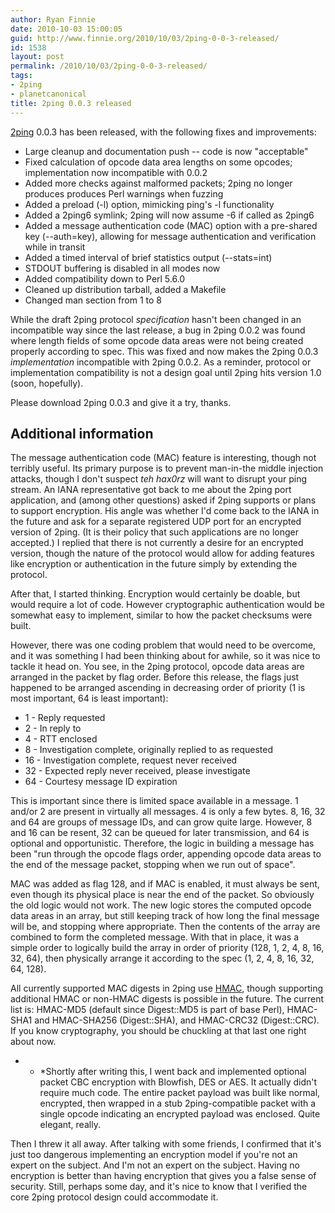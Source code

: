 ```yaml
---
author: Ryan Finnie
date: 2010-10-03 15:00:05
guid: http://www.finnie.org/2010/10/03/2ping-0-0-3-released/
id: 1538
layout: post
permalink: /2010/10/03/2ping-0-0-3-released/
tags:
- 2ping
- planetcanonical
title: 2ping 0.0.3 released
---
```

[2ping](http://www.finnie.org/software/2ping/) 0.0.3 has been released, with the following fixes and improvements:

  * Large cleanup and documentation push -- code is now "acceptable"
  * Fixed calculation of opcode data area lengths on some opcodes; implementation now incompatible with 0.0.2
  * Added more checks against malformed packets; 2ping no longer produces produces Perl warnings when fuzzing
  * Added a preload (-l) option, mimicking ping's -l functionality
  * Added a 2ping6 symlink; 2ping will now assume -6 if called as 2ping6
  * Added a message authentication code (MAC) option with a pre-shared key (--auth=key), allowing for message authentication and verification while in transit
  * Added a timed interval of brief statistics output (--stats=int)
  * STDOUT buffering is disabled in all modes now
  * Added compatibility down to Perl 5.6.0
  * Cleaned up distribution tarball, added a Makefile
  * Changed man section from 1 to 8

While the draft 2ping protocol _specification_ hasn't been changed in an incompatible way since the last release, a bug in 2ping 0.0.2 was found where length fields of some opcode data areas were not being created properly according to spec. This was fixed and now makes the 2ping 0.0.3 _implementation_ incompatible with 2ping 0.0.2. As a reminder, protocol or implementation compatibility is not a design goal until 2ping hits version 1.0 (soon, hopefully).

Please download 2ping 0.0.3 and give it a try, thanks.

## Additional information

The message authentication code (MAC) feature is interesting, though not terribly useful. Its primary purpose is to prevent man-in-the middle injection attacks, though I don't suspect _teh hax0rz_ will want to disrupt your ping stream. An IANA representative got back to me about the 2ping port application, and (among other questions) asked if 2ping supports or plans to support encryption. His angle was whether I'd come back to the IANA in the future and ask for a separate registered UDP port for an encrypted version of 2ping. (It is their policy that such applications are no longer accepted.) I replied that there is not currently a desire for an encrypted version, though the nature of the protocol would allow for adding features like encryption or authentication in the future simply by extending the protocol.

After that, I started thinking. Encryption would certainly be doable, but would require a lot of code. However cryptographic authentication would be somewhat easy to implement, similar to how the packet checksums were built.

However, there was one coding problem that would need to be overcome, and it was something I had been thinking about for awhile, so it was nice to tackle it head on. You see, in the 2ping protocol, opcode data areas are arranged in the packet by flag order. Before this release, the flags just happened to be arranged ascending in decreasing order of priority (1 is most important, 64 is least important):

  * 1 - Reply requested
  * 2 - In reply to
  * 4 - RTT enclosed
  * 8 - Investigation complete, originally replied to as requested
  * 16 - Investigation complete, request never received
  * 32 - Expected reply never received, please investigate
  * 64 - Courtesy message ID expiration

This is important since there is limited space available in a message. 1 and/or 2 are present in virtually all messages. 4 is only a few bytes. 8, 16, 32 and 64 are groups of message IDs, and can grow quite large. However, 8 and 16 can be resent, 32 can be queued for later transmission, and 64 is optional and opportunistic. Therefore, the logic in building a message has been "run through the opcode flags order, appending opcode data areas to the end of the message packet, stopping when we run out of space".

MAC was added as flag 128, and if MAC is enabled, it must always be sent, even though its physical place is near the end of the packet. So obviously the old logic would not work. The new logic stores the computed opcode data areas in an array, but still keeping track of how long the final message will be, and stopping where appropriate. Then the contents of the array are combined to form the completed message. With that in place, it was a simple order to logically build the array in order of priority (128, 1, 2, 4, 8, 16, 32, 64), then physically arrange it according to the spec (1, 2, 4, 8, 16, 32, 64, 128).

All currently supported MAC digests in 2ping use [HMAC](http://en.wikipedia.org/wiki/HMAC), though supporting additional HMAC or non-HMAC digests is possible in the future. The current list is: HMAC-MD5 (default since Digest::MD5 is part of base Perl), HMAC-SHA1 and HMAC-SHA256 (Digest::SHA), and HMAC-CRC32 (Digest::CRC). If you know cryptography, you should be chuckling at that last one right about now.

* * *Shortly after writing this, I went back and implemented optional packet CBC encryption with Blowfish, DES or AES. It actually didn't require much code. The entire packet payload was built like normal, encrypted, then wrapped in a stub 2ping-compatible packet with a single opcode indicating an encrypted payload was enclosed. Quite elegant, really.</p> 

Then I threw it all away. After talking with some friends, I confirmed that it's just too dangerous implementing an encryption model if you're not an expert on the subject. And I'm not an expert on the subject. Having no encryption is better than having encryption that gives you a false sense of security. Still, perhaps some day, and it's nice to know that I verified the core 2ping protocol design could accommodate it.
